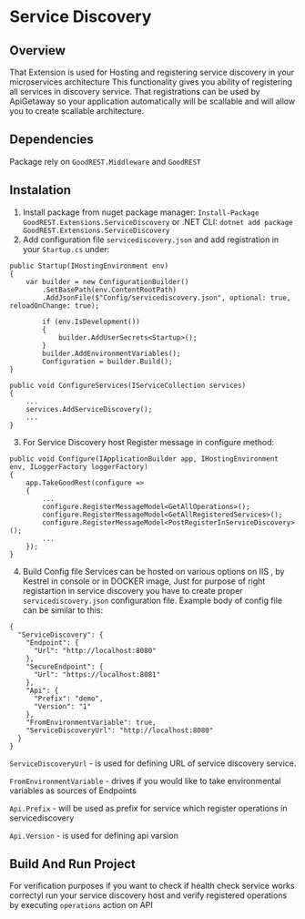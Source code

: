 # Service Discovery  
## Overview 
That Extension is used for Hosting and registering service discovery in your microservices architecture This functionality gives you ability of registering all services in discovery service.
That registrations can be used by ApiGetaway so your application automatically will be scallable and will allow you to create scallable architecture.
## Dependencies 
Package rely on `GoodREST.Middleware` and `GoodREST`
## Instalation
1. Install package from nuget package manager: `Install-Package GoodREST.Extensions.ServiceDiscovery` or .NET CLI: `dotnet add package GoodREST.Extensions.ServiceDiscovery`
2. Add configuration file `servicediscovery.json` and add registration in your `Startup.cs` under:
```
public Startup(IHostingEnvironment env)
{
    var builder = new ConfigurationBuilder()
        .SetBasePath(env.ContentRootPath)
        .AddJsonFile($"Config/servicediscovery.json", optional: true, reloadOnChange: true);

        if (env.IsDevelopment())
        {
            builder.AddUserSecrets<Startup>();
        }
        builder.AddEnvironmentVariables();
        Configuration = builder.Build();
}

public void ConfigureServices(IServiceCollection services)
{
    ...
    services.AddServiceDiscovery();
    ...
}
``` 
3. For Service Discovery host Register message in configure method:
```
public void Configure(IApplicationBuilder app, IHostingEnvironment env, ILoggerFactory loggerFactory)
{
    app.TakeGoodRest(configure =>
    {
        ...
        configure.RegisterMessageModel<GetAllOperations>();
        configure.RegisterMessageModel<GetAllRegisteredServices>();
        configure.RegisterMessageModel<PostRegisterInServiceDiscovery>();
        ...
    });
}
```
4. Build Config file
Services can be hosted on various options on IIS , by Kestrel in console or in DOCKER image,
Just for purpose of right registartion in service discovery you have to create proper `servicediscovery.json` configuration file.
Example body of config file can be similar to this:
```
{
  "ServiceDiscovery": {
    "Endpoint": {
      "Url": "http://localhost:8080"
    },
    "SecureEndpoint": {
      "Url": "https://localhost:8081"
    },
    "Api": {
      "Prefix": "demo",
      "Version": "1"
    },
    "FromEnvironmentVariable": true,
    "ServiceDiscoveryUrl": "http://localhost:8080"
  }
}
```
`ServiceDiscoveryUrl` - is used for defining URL of service discovery service.

`FromEnvironmentVariable` - drives if you would like to take environmental variables as sources of Endpoints

`Api.Prefix` - will be used as prefix for service which register operations in servicediscovery

`Api.Version` - is used for defining api varsion  


## Build And Run Project
For verification purposes if you want to check if health check service works correctyl run your service discovery host and verify registered operations by executing `operations` action on API 
```
```